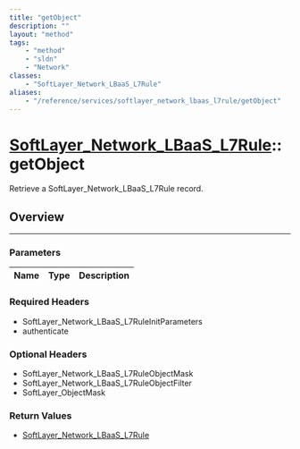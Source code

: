 ```yaml
---
title: "getObject"
description: ""
layout: "method"
tags:
    - "method"
    - "sldn"
    - "Network"
classes:
    - "SoftLayer_Network_LBaaS_L7Rule"
aliases:
    - "/reference/services/softlayer_network_lbaas_l7rule/getObject"
---
```

# [SoftLayer_Network_LBaaS_L7Rule](/reference/services/SoftLayer_Network_LBaaS_L7Rule)::getObject


Retrieve a SoftLayer_Network_LBaaS_L7Rule record.


## Overview 


-----

### Parameters 
|Name | Type | Description |
| --- | --- | --- |


### Required Headers
* SoftLayer_Network_LBaaS_L7RuleInitParameters
* authenticate


### Optional Headers
* SoftLayer_Network_LBaaS_L7RuleObjectMask
* SoftLayer_Network_LBaaS_L7RuleObjectFilter
* SoftLayer_ObjectMask

### Return Values
* <a href='/reference/datatypes/SoftLayer_Network_LBaaS_L7Rule'>SoftLayer_Network_LBaaS_L7Rule </a>




